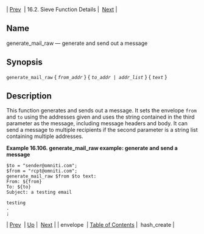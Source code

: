 | [Prev](sieve.ref.envelope)  | 16.2. Sieve Function Details |  [Next](sieve.ref.hash_create) |

<a name="sieve.ref.generate_mail_raw"></a>
## Name

generate_mail_raw — generate and send out a message

## Synopsis

`generate_mail_raw` { *`from_addr`* } { *`to_addr | addr_list`*              } { *`text`* }

<a name="idp30863344"></a>
## Description

This function generates and sends out a message. It sets the envelope `from` and `to` using the addresses given and uses the string contained in the third parameter as the message, including message headers and body. It can send a message to multiple recipients if the second parameter is a string list containing multiple addresses.

<a name="example.generate_mail_raw"></a>

**Example 16.106. generate_mail_raw example: generate and send a message**

```
$to = "sender@omniti.com";
$from = "rcpt@omniti.com";
generate_mail_raw $from $to text:
From: ${from}
To: ${to}
Subject: a testing email

testing
.
;
```

| [Prev](sieve.ref.envelope)  | [Up](sieve.ref.files) |  [Next](sieve.ref.hash_create) |
| envelope  | [Table of Contents](index) |  hash_create |

